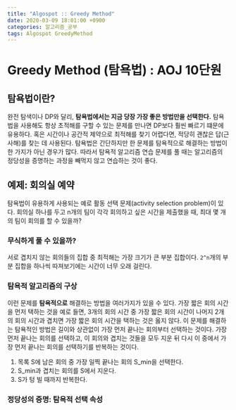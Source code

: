 ```yaml
---
title: "Algospot :: Greedy Method"
date: 2020-03-09 18:01:00 +0900
categories: 알고리즘_공부
tags: Algospot GreedyMethod
---
```


# Greedy Method (탐욕법) : AOJ 10단원  

## 탐욕법이란?

완전 탐색이나 DP와 달리, **탐욕법에서는 지금 당장 가장 좋은 방법만을 선택한다.** 탐욕법을 사용해도 항상 초적해를 구할 수 있는 문제를 만나면 DP보다 훨씬 빠르기 떄문에 유용하다. 혹은 시간이나 공간적 제약으로 최적해를 찾기 어렵다면, 적당히 괜찮은 답(근사해)를 찾는 데 사용된다. 탐욕법은 간단하지만 한 문제를 탐욕적으로 해결하는 방법이 한 가지가 아닌 경우가 많다. 따라서 탐욕적 알고리즘 연습 문제를 풀 때는 알고리즘의 정당성을 증명하는 과정을 빼먹지 않고 연습하는 것이 좋다.  

## 예제: 회의실 예약

탐욕법이 유용하게 사용되는 예로 활동 선택 문제(activity selection problem)이 있다. 회의실 하나를 두고 n개의 팀이 각각 회의하고 싶은 시간을 제출했을 때, 최대 몇 개의 팀이 회의를 할 수 있을까?

### 무식하게 풀 수 있을까?
서로 겹치지 않는 회의들의 집합 중 최적해는 가장 크기가 큰 부분 집합이다. `2^n`개의 부분 집합을 하나씩 따져보기에는 시간이 너무 오래 걸린다.

### 탐욕적 알고리즘의 구상
이런 문제를 **탐욕적으로** 해결하는 방법을 여러가지가 있을 수 있다. 가장 짧은 회의 시간을 먼저 택하는 것을 예로 들면, 3개의 회의 시간 중 가장 짧은 회의 시간이 나머지 2개의 회의 시간과 겹치면 가장 짧은 회의 시간을 택하는 것은 옳지 않다. 이 문제를 해결하는 탐욕적인 방법은 길이와 상관없이 가장 먼저 끝나는 회의부터 선택하는 것이다. 가장 먼저 끝나는 회의를 선택하고, 이 회의와 겹치는 것들을 모두 지운 뒤 다시 이 중에서 가장 먼저 끝나는 회의를 선택하기를 반복하는 것이다.
1. 목록 S에 남은 회의 중 가장 일찍 끝나는 회의 S_min을 선택한다.
1. S_min과 겹치는 회의를 S에서 지운다.
1. S가 텅 빌 때까지 반복한다.

### 정당성의 증명: 탐욕적 선택 속성
